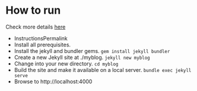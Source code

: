 # How to run 
Check more details [here](https://jekyllrb.com/docs/)
- InstructionsPermalink
- Install all prerequisites.
- Install the jekyll and bundler gems.
`gem install jekyll bundler`
- Create a new Jekyll site at ./myblog.
`jekyll new myblog`
- Change into your new directory.
`cd myblog`
- Build the site and make it available on a local server.
`bundle exec jekyll serve`
- Browse to http://localhost:4000